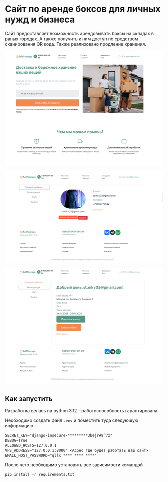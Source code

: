 # Сайт по аренде боксов для личных нужд и бизнеса

Сайт предоставляет возможность арендовывать боксы на складах в раных городах. А также получить к ним доступ по средством сканирования QR кода. Также реализовано продление хранения.

![1737809157746](image/README/1737809157746.png)

![1737809169566](image/README/1737809169566.png)

![1737809188735](image/README/1737809188735.png)

## Как запустить

Разработка велась на python 3.12 - работоспособность гарантирована.

Необходимо создать файл `.env` и поместить туда следующую информацию

```
SECRET_KEY="django-insecure-*********3bejr#9^7z"
DEBUG=True
ALLOWED_HOSTS=127.0.0.1
VPS_ADDRESS="127.0.0.1:8000" <Адрес где будет работать ваш сайт>
EMAIL_HOST_PASSWORD="qllx **** **** ****"

```

После чего необходимо установить все зависимости командой

```
pip install -r requirements.txt
```
